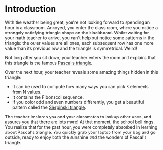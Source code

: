 # Introduction

With the weather being great, you're not looking forward to spending an hour in a classroom.
Annoyed, you enter the class room, where you notice a strangely satisfying triangle shape on the blackboard.
Whilst waiting for your math teacher to arrive, you can't help but notice some patterns in the triangle: the outer values are all ones, each subsequent row has one more value than its previous row and the triangle is symmetrical.
Weird!

Not long after you sit down, your teacher enters the room and explains that this triangle is the famous
[Pascal's triangle][wikipedia].

Over the next hour, your teacher reveals some amazing things hidden in this triangle:

- It can be used to compute how many ways you can pick K elements from N values.
- It contains the Fibonacci sequence.
- If you color odd and even numbers differently, you get a beautiful pattern called the [Sierpiński triangle][wikipedia-sierpinski-triangle].

The teacher implores you and your classmates to lookup other uses, and assures you that there are lots more!
At that moment, the school bell rings.
You realize that for the past hour, you were completely absorbed in learning about Pascal's triangle.
You quickly grab your laptop from your bag and go outside, ready to enjoy both the sunshine _and_ the wonders of Pascal's triangle.

[wikipedia]: https://en.wikipedia.org/wiki/Pascal%27s_triangle
[wikipedia-sierpinski-triangle]: https://en.wikipedia.org/wiki/Sierpi%C5%84ski_triangle
